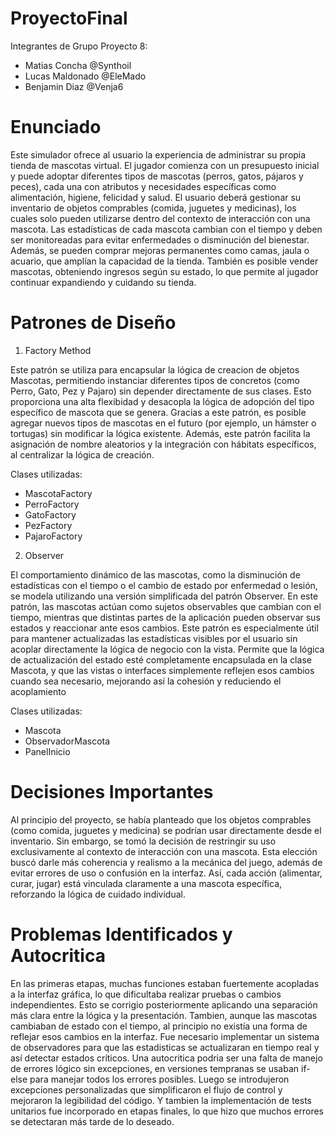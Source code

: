 # ProyectoFinal
Integrantes de Grupo Proyecto 8:

- Matias Concha @Synthoil
- Lucas Maldonado @EleMado
- Benjamin Diaz @Venja6

# Enunciado

Este simulador ofrece al usuario la experiencia de administrar su propia tienda de mascotas virtual. El jugador comienza con un presupuesto inicial y puede adoptar diferentes tipos de mascotas (perros, gatos, pájaros y peces), cada una con atributos y necesidades específicas como alimentación, higiene, felicidad y salud. El usuario deberá gestionar su inventario de objetos comprables (comida, juguetes y medicinas), los cuales solo pueden utilizarse dentro del contexto de interacción con una mascota. Las estadísticas de cada mascota cambian con el tiempo y deben ser monitoreadas para evitar enfermedades o disminución del bienestar. Además, se pueden comprar mejoras permanentes como camas, jaula o acuario, que amplían la capacidad de la tienda. También es posible vender mascotas, obteniendo ingresos según su estado, lo que permite al jugador continuar expandiendo y cuidando su tienda.

# Patrones de Diseño

1. Factory Method

Este patrón se utiliza para encapsular la lógica de creacion de objetos Mascotas, permitiendo instanciar diferentes tipos de concretos (como Perro, Gato, Pez y Pajaro) 
sin depender directamente de sus clases. Esto proporciona una alta flexibidad y desacopla la lógica de adopción del tipo específico de mascota que se genera.
Gracias a este patrón, es posible agregar nuevos tipos de mascotas en el futuro (por ejemplo, un hámster o tortugas) sin modificar la lógica existente. Además, este patrón facilita la asignación de nombre aleatorios y la integración con hábitats específicos, al centralizar la lógica de creación.

Clases utilizadas:
- MascotaFactory
- PerroFactory
- GatoFactory 
- PezFactory 
- PajaroFactory

2. Observer 

El comportamiento dinámico de las mascotas, como la disminución de estadísticas con el tiempo o el cambio de estado por enfermedad o lesión, se modela utilizando una versión simplificada del patrón Observer. En este patrón, las mascotas actúan como sujetos observables que cambian con el tiempo, mientras que distintas partes de la aplicación pueden observar sus estados y reaccionar ante esos cambios.
Este patrón es especialmente útil para mantener actualizadas las estadísticas visibles por el usuario sin acoplar directamente la lógica de negocio con la vista. Permite que la lógica de actualización del estado esté completamente encapsulada en la clase Mascota, y que las vistas o interfaces simplemente reflejen esos cambios cuando sea necesario, mejorando así la cohesión y reduciendo el acoplamiento 

Clases utilizadas:
- Mascota
- ObservadorMascota
- PanelInicio

# Decisiones Importantes

Al principio del proyecto, se había planteado que los objetos comprables (como comida, juguetes y medicina) se podrían usar directamente desde el inventario. Sin embargo, se tomó la decisión de restringir su uso exclusivamente al contexto de interacción con una mascota. Esta elección buscó darle más coherencia y realismo a la mecánica del juego, además de evitar errores de uso o confusión en la interfaz. Así, cada acción (alimentar, curar, jugar) está vinculada claramente a una mascota específica, reforzando la lógica de cuidado individual.

# Problemas Identificados y Autocritica

En las primeras etapas, muchas funciones estaban fuertemente acopladas a la interfaz gráfica, lo que dificultaba realizar pruebas o cambios independientes. Esto se corrigio posteriormente aplicando una separación más clara entre la lógica y la presentación. Tambien, aunque las mascotas cambiaban de estado con el tiempo, al principio no existía una forma de reflejar esos cambios en la interfaz. Fue necesario implementar un sistema de observadores para que las estadisticas se actualizaran en tiempo real y así detectar estados críticos. Una autocritica podria ser una falta de manejo de errores lógico sin excepciones, en versiones tempranas se usaban if-else para manejar todos los errores posibles. Luego se introdujeron excepciones personalizadas que simplificaron el flujo de control y mejoraron la legibilidad del código. Y tambien la implementación de tests unitarios fue incorporado en etapas finales, lo que hizo que muchos errores se detectaran más tarde de lo deseado.